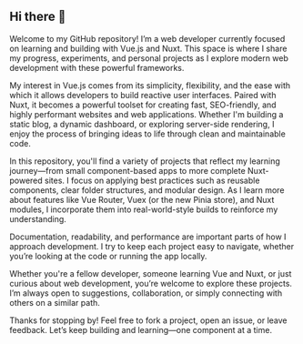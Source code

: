 ## Hi there 👋

Welcome to my GitHub repository! I’m a web developer currently focused on learning and building with Vue.js and Nuxt. This space is where I share my progress, experiments, and personal projects as I explore modern web development with these powerful frameworks.

My interest in Vue.js comes from its simplicity, flexibility, and the ease with which it allows developers to build reactive user interfaces. Paired with Nuxt, it becomes a powerful toolset for creating fast, SEO-friendly, and highly performant websites and web applications. Whether I'm building a static blog, a dynamic dashboard, or exploring server-side rendering, I enjoy the process of bringing ideas to life through clean and maintainable code.

In this repository, you'll find a variety of projects that reflect my learning journey—from small component-based apps to more complete Nuxt-powered sites. I focus on applying best practices such as reusable components, clear folder structures, and modular design. As I learn more about features like Vue Router, Vuex (or the new Pinia store), and Nuxt modules, I incorporate them into real-world-style builds to reinforce my understanding.

Documentation, readability, and performance are important parts of how I approach development. I try to keep each project easy to navigate, whether you’re looking at the code or running the app locally.

Whether you're a fellow developer, someone learning Vue and Nuxt, or just curious about web development, you’re welcome to explore these projects. I’m always open to suggestions, collaboration, or simply connecting with others on a similar path.

Thanks for stopping by! Feel free to fork a project, open an issue, or leave feedback. Let’s keep building and learning—one component at a time.



